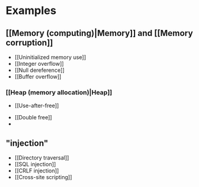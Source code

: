 # Examples
## [[Memory (computing)|Memory]] and [[Memory corruption]]
* [[Uninitialized memory use]]
* [[Integer overflow]]
* [[Null dereference]]
* [[Buffer overflow]]
### [[Heap (memory allocation)|Heap]]
- [[Use-after-free]]
* [[Double free]]
* 

## "injection"
- [[Directory traversal]]
- [[SQL injection]]
- [[CRLF injection]]
- [[Cross-site scripting]]
